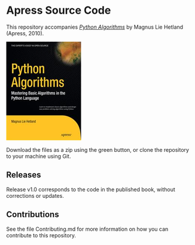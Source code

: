 # Apress Source Code

This repository accompanies [*Python Algorithms*](http://www.apress.com/9781430232377) by Magnus Lie Hetland (Apress, 2010).

![Cover image](9781430232377.jpg)

Download the files as a zip using the green button, or clone the repository to your machine using Git.

## Releases

Release v1.0 corresponds to the code in the published book, without corrections or updates.

## Contributions

See the file Contributing.md for more information on how you can contribute to this repository.
